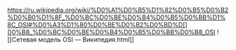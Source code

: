 https://ru.wikipedia.org/wiki/%D0%A1%D0%B5%D1%82%D0%B5%D0%B2%D0%B0%D1%8F_%D0%BC%D0%BE%D0%B4%D0%B5%D0%BB%D1%8C_OSI#%D0%A3%D1%80%D0%BE%D0%B2%D0%BD%D[]()0%B8_%D0%BC%D0%BE%D0%B4%D0%B5%D0%BB%D0%B8_OSI
![[Сетевая модель OSI — Википедия.html]]